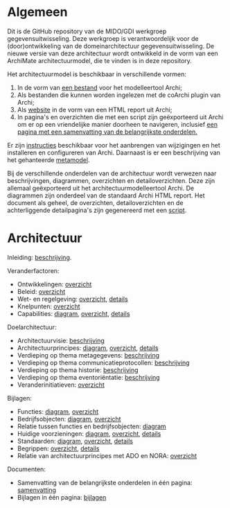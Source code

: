 # Algemeen
Dit is de GitHub repository van de MIDO/GDI werkgroep gegevensuitwisseling. Deze werkgroep is verantwoordelijk voor de (door)ontwikkeling van de domeinarchitectuur gegevensuitwisseling. De nieuwe versie van deze architectuur wordt ontwikkeld in de vorm van een ArchiMate architectuurmodel, die te vinden is in deze repository.

Het architectuurmodel is beschikbaar in verschillende vormen:
1. In de vorm van <a href="gegevensuitwisseling.archimate">een bestand</a> voor het modelleertool Archi;
2. Als bestanden die kunnen worden ingelezen met de coArchi plugin van Archi;
3. Als <a href="https://minbzk.github.io/gdi-gegevensuitwisseling">website</a> in de vorm van een HTML report uit Archi;
4. In pagina's en overzichten die met een script zijn geëxporteerd uit Archi om er op een vriendelijke manier doorheen te navigeren, inclusief <a href="https://minbzk.github.io/gdi-gegevensuitwisseling/content/views/Domeinarchitectuur%20gegevensuitwisseling.html">een pagina met een samenvatting van de belangrijkste onderdelen.</a> 

Er zijn <a href="instructies.md">instructies</a> beschikbaar voor het aanbrengen van wijzigingen en het installeren en configureren van Archi. Daarnaast is er een beschrijving van het gehanteerde <a href="metamodel.md">metamodel</a>.

Bij de verschillende onderdelen van de architectuur wordt verwezen naar beschrijvingen, diagrammen, overzichten en detailoverzichten. Deze zijn allemaal geëxporteerd uit het architectuurmodelleertool Archi. De diagrammen zijn onderdeel van de standaard Archi HTML report. Het document als geheel, de overzichten, detailoverzichten en de achterliggende detailpagina's zijn gegenereerd met een <a href="scripts/export HTML.ajs">script</a>.

# Architectuur
Inleiding: <a href="https://minbzk.github.io/gdi-gegevensuitwisseling/content/elements/id-f763d8baeed7450a801180ca97a5e0bc.html">beschrijving</a>.

Veranderfactoren:
* Ontwikkelingen: <a href="https://minbzk.github.io/gdi-gegevensuitwisseling/content/views/ontwikkelingen.html">overzicht</a>
* Beleid: <a href="https://minbzk.github.io/gdi-gegevensuitwisseling/content/views/beleid.html">overzicht</a>
* Wet- en regelgeving: <a href="https://minbzk.github.io/gdi-gegevensuitwisseling/content/views/wetten.html">overzicht</a>, <a href="https://minbzk.github.io/gdi-gegevensuitwisseling/content/views/wettendetails.html">details</a> 
* Knelpunten: <a href="https://minbzk.github.io/gdi-gegevensuitwisseling/content/views/knelpunten.html">overzicht</a>
* Capabilities: <a href="https://minbzk.github.io/gdi-gegevensuitwisseling/?view=id-c86dd5efc983469aa01d883e87689369">diagram</a>, <a href="https://minbzk.github.io/gdi-gegevensuitwisseling/content/views/capabilities.html">overzicht</a>, <a href="https://minbzk.github.io/gdi-gegevensuitwisseling/content/views/capabilitiesdetails.html">details</a>

Doelarchitectuur:
* Architectuurvisie: <a href="https://minbzk.github.io/gdi-gegevensuitwisseling/content/elements/id-65626af39b714343abdc1b5e9d8bfb21.html">beschrijving</a>
* Architectuurprincipes: <a href="https://minbzk.github.io/gdi-gegevensuitwisseling/?view=id-4e701366fd844120b700c114068bc91e">diagram</a>, <a href="https://minbzk.github.io/gdi-gegevensuitwisseling/content/views/principes.html">overzicht</a>, <a href="https://minbzk.github.io/gdi-gegevensuitwisseling/content/views/principesdetails.html">details</a>
* Verdieping op thema metagegevens: <a href="https://minbzk.github.io/gdi-gegevensuitwisseling/content/elements/id-b7da2fb1fe314dbfb7d025d2f1a07035.html">beschrijving</a>
* Verdieping op thema communicatieprotocollen: <a href="https://minbzk.github.io/gdi-gegevensuitwisseling/content/elements/id-1d2d4327d948422eadfcd5208208ec3a.html">beschrijving</a>
* Verdieping op thema historie: <a href="https://minbzk.github.io/gdi-gegevensuitwisseling/content/elements/id-dcfbaf9541ce478aa0eb2bac5e9fb2dd.html">beschrijving</a>
* Verdieping op thema eventoriëntatie: <a href="https://minbzk.github.io/gdi-gegevensuitwisseling/content/elements/id-070bf0b5f6884999a5b5b742c8ee6ce5.html">beschrijving</a>
* Veranderinitiatieven: <a href="https://minbzk.github.io/gdi-gegevensuitwisseling/content/views/veranderinitiatieven.html">overzicht</a>

Bijlagen:
* Functies: <a href="https://minbzk.github.io/gdi-gegevensuitwisseling/?view=id-6b14d70bd65443bfbf08cd9326376898">diagram</a>, <a href="https://minbzk.github.io/gdi-gegevensuitwisseling/content/views/bedrijfsfuncties.html">overzicht</a>
* Bedrijfsobjecten: <a href="https://minbzk.github.io/gdi-gegevensuitwisseling/?view=id-efc531031d114860a309f6eeacdad289">diagram</a>, <a href="https://minbzk.github.io/gdi-gegevensuitwisseling/content/views/bedrijfsobjecten.html">overzicht</a>
* Relatie tussen functies en bedrijfsobjecten: <a href="https://minbzk.github.io/gdi-gegevensuitwisseling/?view=id-b6f068818d264742b80c8f4f5278aca0">diagram</a>
* Huidige voorzieningen: <a href="https://minbzk.github.io/gdi-gegevensuitwisseling/?view=id-44e956451b5947e08070f8c2edca5bf3">diagram</a>, <a href="https://minbzk.github.io/gdi-gegevensuitwisseling/content/views/huidige%20voorzieningen.html">overzicht</a>, <a href="https://minbzk.github.io/gdi-gegevensuitwisseling/content/views/huidige%20voorzieningendetails.html">details</a>
* Standaarden: <a href="https://minbzk.github.io/gdi-gegevensuitwisseling/?view=id-5df0c1360768493aa966c16f7dbfd414">diagram</a>, <a href="https://minbzk.github.io/gdi-gegevensuitwisseling/content/views/standaarden.html">overzicht</a>, <a href="https://minbzk.github.io/gdi-gegevensuitwisseling/content/views/standaardendetails.html">details</a>
* Begrippen: <a href="https://minbzk.github.io/gdi-gegevensuitwisseling/content/views/begrippen.html">overzicht</a>, <a href="https://minbzk.github.io/gdi-gegevensuitwisseling/content/views/begrippendetails.html">details</a>
* Relatie van architectuurprincipes met ADO en NORA: <a href="https://minbzk.github.io/gdi-gegevensuitwisseling/content/elements/id-98a74bf2a0b444ebba06ffda16362eb8.html">overzicht</a>

Documenten:
* Samenvatting van de belangrijkste onderdelen in één pagina: <a href="https://minbzk.github.io/gdi-gegevensuitwisseling/content/views/Domeinarchitectuur%20gegevensuitwisseling.html">samenvatting</a>
* Bijlagen in één pagina: <a href="https://minbzk.github.io/gdi-gegevensuitwisseling/content/views/Bijlagen%20domeinarchitectuur%20gegevensuitwisseling.html">bijlagen</a>

